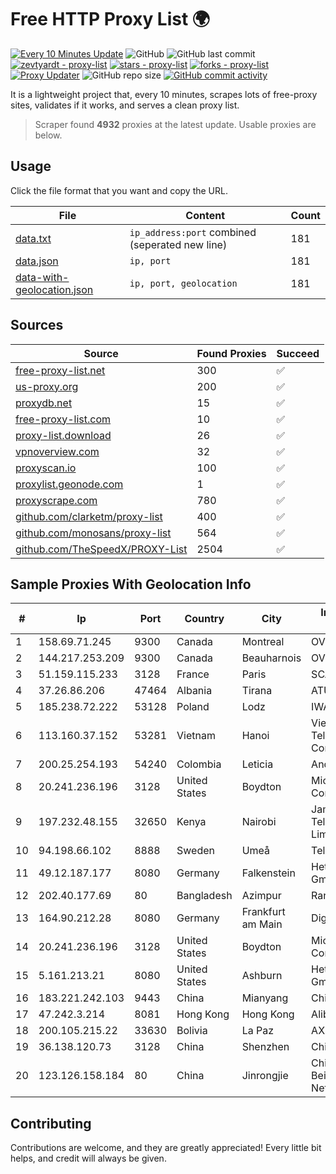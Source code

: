 
# Free HTTP Proxy List 🌍

[![Every 10 Minutes Update](https://github.com/mertguvencli/http-proxy-list/actions/workflows/main.yml/badge.svg?branch=main)](https://github.com/mertguvencli/http-proxy-list/actions/workflows/main.yml)
![GitHub](https://img.shields.io/github/license/mertguvencli/http-proxy-list)
![GitHub last commit](https://img.shields.io/github/last-commit/mertguvencli/http-proxy-list)
[![zevtyardt - proxy-list](https://img.shields.io/static/v1?label=zevtyardt&message=proxy-list&color=blue&logo=github)](https://github.com/zevtyardt/proxy-list "Go to GitHub repo")
[![stars - proxy-list](https://img.shields.io/github/stars/zevtyardt/proxy-list?style=social)](https://github.com/zevtyardt/proxy-list)
[![forks - proxy-list](https://img.shields.io/github/forks/zevtyardt/proxy-list?style=social)](https://github.com/zevtyardt/proxy-list)
[![Proxy Updater](https://github.com/zevtyardt/proxy-list/workflows/Proxy%20Updater/badge.svg)](https://github.com/zevtyardt/proxy-list/actions?query=workflow:"Proxy+Updater")
![GitHub repo size](https://img.shields.io/github/repo-size/zevtyardt/proxy-list)
[![GitHub commit activity](https://img.shields.io/github/commit-activity/m/zevtyardt/proxy-list?logo=commits)](https://github.com/zevtyardt/proxy-list/commits/main)

It is a lightweight project that, every 10 minutes, scrapes lots of free-proxy sites, validates if it works, and serves a clean proxy list.

> Scraper found **4932** proxies at the latest update. Usable proxies are below.

## Usage

Click the file format that you want and copy the URL.

|File|Content|Count|
|----|-------|-----|
|[data.txt](https://raw.githubusercontent.com/mertguvencli/http-proxy-list/main/proxy-list/data.txt)|`ip_address:port` combined (seperated new line)|181|
|[data.json](https://raw.githubusercontent.com/mertguvencli/http-proxy-list/main/proxy-list/data.json)|`ip, port`|181|
|[data-with-geolocation.json](https://raw.githubusercontent.com/mertguvencli/http-proxy-list/main/proxy-list/data-with-geolocation.json)|`ip, port, geolocation`|181|

## Sources

|Source|Found Proxies|Succeed|
|------|-------------|-------|
|[free-proxy-list.net](https://free-proxy-list.net)|300|✅|
|[us-proxy.org](https://www.us-proxy.org)|200|✅|
|[proxydb.net](http://proxydb.net)|15|✅|
|[free-proxy-list.com](https://free-proxy-list.com/?page=&port=&type%5B%5D=http&type%5B%5D=https&up_time=0&search=Search)|10|✅|
|[proxy-list.download](https://www.proxy-list.download/HTTP)|26|✅|
|[vpnoverview.com](https://vpnoverview.com/privacy/anonymous-browsing/free-proxy-servers)|32|✅|
|[proxyscan.io](https://www.proxyscan.io)|100|✅|
|[proxylist.geonode.com](https://proxylist.geonode.com/api/proxy-list?limit=300&page=1&sort_by=lastChecked&sort_type=desc&protocols=http,https)|1|✅|
|[proxyscrape.com](https://api.proxyscrape.com/v2/?request=displayproxies&protocol=http&timeout=10000&country=all&ssl=all&anonymity=all)|780|✅|
|[github.com/clarketm/proxy-list](https://raw.githubusercontent.com/clarketm/proxy-list/master/proxy-list-raw.txt)|400|✅|
|[github.com/monosans/proxy-list](https://raw.githubusercontent.com/monosans/proxy-list/main/proxies/http.txt)|564|✅|
|[github.com/TheSpeedX/PROXY-List](https://raw.githubusercontent.com/TheSpeedX/PROXY-List/master/http.txt)|2504|✅|


## Sample Proxies With Geolocation Info

|#|Ip|Port|Country|City|Internet Service Provider|
|-|--|----|-------|----|-------------------------|
|1|158.69.71.245|9300|Canada|Montreal|OVH SAS|
|2|144.217.253.209|9300|Canada|Beauharnois|OVH SAS|
|3|51.159.115.233|3128|France|Paris|SCALEWAY|
|4|37.26.86.206|47464|Albania|Tirana|ATU|
|5|185.238.72.222|53128|Poland|Lodz|IWACOM Sp. z o.o.|
|6|113.160.37.152|53281|Vietnam|Hanoi|VietNam Post and Telecom Corporation|
|7|200.25.254.193|54240|Colombia|Leticia|Andinet ON Line|
|8|20.241.236.196|3128|United States|Boydton|Microsoft Corporation|
|9|197.232.48.155|32650|Kenya|Nairobi|Jamii Telecommunications Limited|
|10|94.198.66.102|8888|Sweden|Umeå|Telecom3|
|11|49.12.187.177|8080|Germany|Falkenstein|Hetzner Online GmbH|
|12|202.40.177.69|80|Bangladesh|Azimpur|Ranks ITT|
|13|164.90.212.28|8080|Germany|Frankfurt am Main|DigitalOcean, LLC|
|14|20.241.236.196|3128|United States|Boydton|Microsoft Corporation|
|15|5.161.213.21|8080|United States|Ashburn|Hetzner Online GmbH|
|16|183.221.242.103|9443|China|Mianyang|China Mobile|
|17|47.242.3.214|8081|Hong Kong|Hong Kong|Alibaba.com LLC|
|18|200.105.215.22|33630|Bolivia|La Paz|AXS Bolivia S. A.|
|19|36.138.120.73|3128|China|Shenzhen|China Mobile|
|20|123.126.158.184|80|China|Jinrongjie|China Unicom Beijing Province Network|



## Contributing

Contributions are welcome, and they are greatly appreciated! Every
little bit helps, and credit will always be given.

